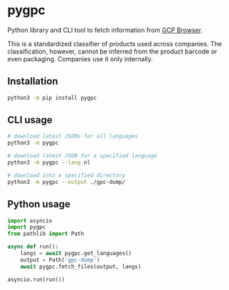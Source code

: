 # pygpc

Python library and CLI tool to fetch information from [GCP Browser](https://gpc-browser.gs1.org/).

This is a standardized classifier of products used across companies. The classification, however, cannot be inferred from the product barcode or even packaging. Companies use it only internally.

## Installation

```bash
python3 -m pip install pygpc
```

## CLI usage

```bash
# download latest JSONs for all languages
python3 -m pygpc

# download latest JSON for a specified language
python3 -m pygpc --lang nl

# download into a specified directory
python3 -m pygpc --output ./gpc-dump/
```

## Python usage

```python
import asyncio
import pygpc
from pathlib import Path

async def run():
    langs = await pygpc.get_languages()
    output = Path('gpc-dump')
    await pygpc.fetch_files(output, langs)

asyncio.run(run())
```
